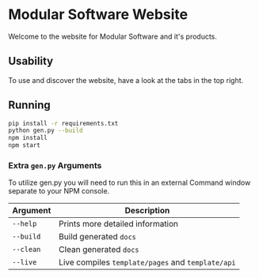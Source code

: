 # Modular Software Website
Welcome to the website for Modular Software and it's products.

## Usability
To use and discover the website, have a look at the tabs in the top right.

## Running
```bash
pip install -r requirements.txt
python gen.py --build
npm install
npm start
```

### Extra `gen.py` Arguments
To utilize gen.py you will need to run this in an external Command window separate to your NPM console.

| Argument  | Description                                       |
|-----------|---------------------------------------------------|
| `--help`  | Prints more detailed information                  |
| `--build` | Build generated `docs`                            |
| `--clean` | Clean generated `docs`                            |
| `--live`  | Live compiles `template/pages` and `template/api` |
